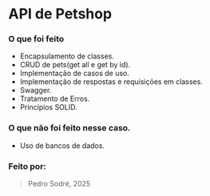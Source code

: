 # API de Petshop
### O que foi feito
+ Encapsulamento de classes.
+ CRUD de pets(get all e get by id).
+ Implementação de casos de uso.
+ Implementação de respostas e requisições em classes.
+ Swagger.
+ Tratamento de Erros.
+ Princípios SOLID.
### O que não foi feito nesse caso.
+ Uso de bancos de dados.
### Feito por:
> Pedro Sodré, 2025